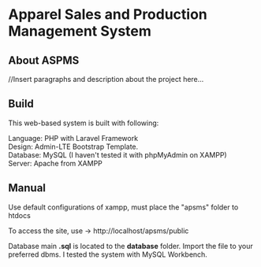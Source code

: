 <h1>Apparel Sales and Production Management System</h1>   

## About ASPMS
//Insert paragraphs and description about the project here...

## Build
This web-based system is built with following:

Language: PHP with Laravel Framework </br>
Design: Admin-LTE Bootstrap Template. </br>
Database: MySQL (I haven't tested it with phpMyAdmin on XAMPP) </br>
Server: Apache from XAMPP </br>

## Manual
Use default configurations of xampp, must place the "apsms" folder to htdocs

To access the site, use -> http://localhost/apsms/public

Database main <b>.sql</b> is located to the <b>database</b> folder. Import the file to your preferred dbms. I tested the system with MySQL Workbench.
